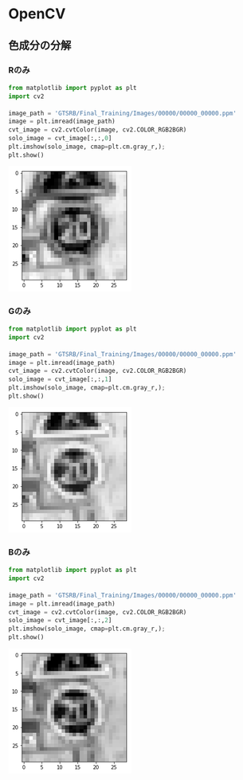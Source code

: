 # OpenCV

## 色成分の分解

### Rのみ

```python
from matplotlib import pyplot as plt
import cv2

image_path = 'GTSRB/Final_Training/Images/00000/00000_00000.ppm'
image = plt.imread(image_path)
cvt_image = cv2.cvtColor(image, cv2.COLOR_RGB2BGR)
solo_image = cvt_image[:,:,0]
plt.imshow(solo_image, cmap=plt.cm.gray_r,); 
plt.show()
```

![](img/cv2_red.png)

### Gのみ

```python
from matplotlib import pyplot as plt
import cv2

image_path = 'GTSRB/Final_Training/Images/00000/00000_00000.ppm'
image = plt.imread(image_path)
cvt_image = cv2.cvtColor(image, cv2.COLOR_RGB2BGR)
solo_image = cvt_image[:,:,1]
plt.imshow(solo_image, cmap=plt.cm.gray_r,); 
plt.show()
```

![](img/cv2_green.png)

### Bのみ

```python
from matplotlib import pyplot as plt
import cv2

image_path = 'GTSRB/Final_Training/Images/00000/00000_00000.ppm'
image = plt.imread(image_path)
cvt_image = cv2.cvtColor(image, cv2.COLOR_RGB2BGR)
solo_image = cvt_image[:,:,2]
plt.imshow(solo_image, cmap=plt.cm.gray_r,); 
plt.show()
```

![](img/cv2_blue.png)